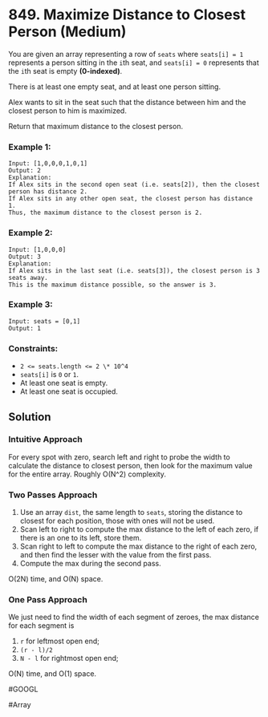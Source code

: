 # 849. Maximize Distance to Closest Person (Medium)

You are given an array representing a row of `seats` where `seats[i] = 1` represents a person sitting in the `i`th seat, and `seats[i] = 0` represents that the `i`th seat is empty **(0-indexed)**.

There is at least one empty seat, and at least one person sitting.

Alex wants to sit in the seat such that the distance between him and the closest person to him is maximized.

Return that maximum distance to the closest person.

### Example 1:

```
Input: [1,0,0,0,1,0,1]
Output: 2
Explanation:
If Alex sits in the second open seat (i.e. seats[2]), then the closest person has distance 2.
If Alex sits in any other open seat, the closest person has distance 1.
Thus, the maximum distance to the closest person is 2.
```

### Example 2:

```
Input: [1,0,0,0]
Output: 3
Explanation:
If Alex sits in the last seat (i.e. seats[3]), the closest person is 3 seats away.
This is the maximum distance possible, so the answer is 3.
```

### Example 3:

```
Input: seats = [0,1]
Output: 1
```

### Constraints:

- `2 <= seats.length <= 2 \* 10^4`
- `seats[i]` is `0` or `1`.
- At least one seat is empty.
- At least one seat is occupied.

## Solution

### Intuitive Approach

For every spot with zero, search left and right to probe the width to calculate the distance to closest person, then look for the maximum value for the entire array. Roughly O(N^2) complexity.

### Two Passes Approach

1. Use an array `dist`, the same length to `seats`, storing the distance to closest for each position, those with ones will not be used.
2. Scan left to right to compute the max distance to the left of each zero, if there is an one to its left, store them.
3. Scan right to left to compute the max distance to the right of each zero, and then find the lesser with the value from the first pass.
4. Compute the max during the second pass.

O(2N) time, and O(N) space.

### One Pass Approach

We just need to find the width of each segment of zeroes, the max distance for each segment is

1. `r` for leftmost open end;
2. `(r - l)/2`
3. `N - l` for rightmost open end;

O(N) time, and O(1) space.

#GOOGL

#Array

